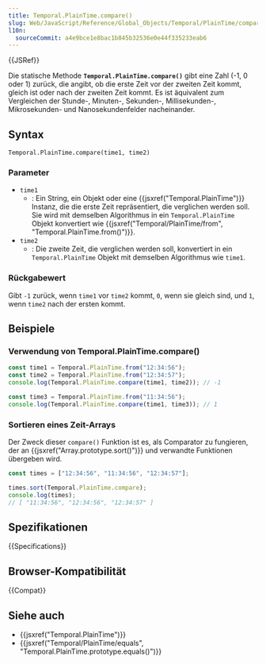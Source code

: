 ```yaml
---
title: Temporal.PlainTime.compare()
slug: Web/JavaScript/Reference/Global_Objects/Temporal/PlainTime/compare
l10n:
  sourceCommit: a4e9bce1e8bac1b845b32536e0e44f335233eab6
---
```


{{JSRef}}

Die statische Methode **`Temporal.PlainTime.compare()`** gibt eine Zahl (-1, 0 oder 1) zurück, die angibt, ob die erste Zeit vor der zweiten Zeit kommt, gleich ist oder nach der zweiten Zeit kommt. Es ist äquivalent zum Vergleichen der Stunde-, Minuten-, Sekunden-, Millisekunden-, Mikrosekunden- und Nanosekundenfelder nacheinander.

## Syntax

```js-nolint
Temporal.PlainTime.compare(time1, time2)
```

### Parameter

- `time1`
  - : Ein String, ein Objekt oder eine {{jsxref("Temporal.PlainTime")}} Instanz, die die erste Zeit repräsentiert, die verglichen werden soll. Sie wird mit demselben Algorithmus in ein `Temporal.PlainTime` Objekt konvertiert wie {{jsxref("Temporal/PlainTime/from", "Temporal.PlainTime.from()")}}.
- `time2`
  - : Die zweite Zeit, die verglichen werden soll, konvertiert in ein `Temporal.PlainTime` Objekt mit demselben Algorithmus wie `time1`.

### Rückgabewert

Gibt `-1` zurück, wenn `time1` vor `time2` kommt, `0`, wenn sie gleich sind, und `1`, wenn `time2` nach der ersten kommt.

## Beispiele

### Verwendung von Temporal.PlainTime.compare()

```js
const time1 = Temporal.PlainTime.from("12:34:56");
const time2 = Temporal.PlainTime.from("12:34:57");
console.log(Temporal.PlainTime.compare(time1, time2)); // -1

const time3 = Temporal.PlainTime.from("11:34:56");
console.log(Temporal.PlainTime.compare(time1, time3)); // 1
```

### Sortieren eines Zeit-Arrays

Der Zweck dieser `compare()` Funktion ist es, als Comparator zu fungieren, der an {{jsxref("Array.prototype.sort()")}} und verwandte Funktionen übergeben wird.

```js
const times = ["12:34:56", "11:34:56", "12:34:57"];

times.sort(Temporal.PlainTime.compare);
console.log(times);
// [ "11:34:56", "12:34:56", "12:34:57" ]
```

## Spezifikationen

{{Specifications}}

## Browser-Kompatibilität

{{Compat}}

## Siehe auch

- {{jsxref("Temporal.PlainTime")}}
- {{jsxref("Temporal/PlainTime/equals", "Temporal.PlainTime.prototype.equals()")}}

